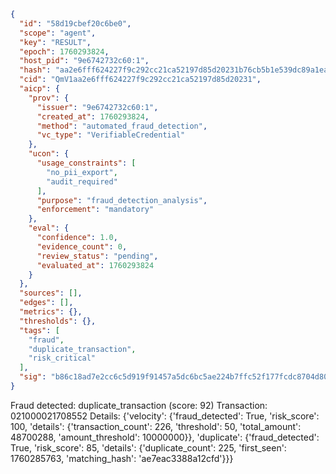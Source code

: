 ```json
{
  "id": "58d19cbef20c6be0",
  "scope": "agent",
  "key": "RESULT",
  "epoch": 1760293824,
  "host_pid": "9e6742732c60:1",
  "hash": "aa2e6fff624227f9c292cc21ca52197d85d20231b76cb5b1e539dc89a1ea457a",
  "cid": "QmV1aa2e6fff624227f9c292cc21ca52197d85d20231",
  "aicp": {
    "prov": {
      "issuer": "9e6742732c60:1",
      "created_at": 1760293824,
      "method": "automated_fraud_detection",
      "vc_type": "VerifiableCredential"
    },
    "ucon": {
      "usage_constraints": [
        "no_pii_export",
        "audit_required"
      ],
      "purpose": "fraud_detection_analysis",
      "enforcement": "mandatory"
    },
    "eval": {
      "confidence": 1.0,
      "evidence_count": 0,
      "review_status": "pending",
      "evaluated_at": 1760293824
    }
  },
  "sources": [],
  "edges": [],
  "metrics": {},
  "thresholds": {},
  "tags": [
    "fraud",
    "duplicate_transaction",
    "risk_critical"
  ],
  "sig": "b86c18ad7e2cc6c5d919f91457a5dc6bc5ae224b7ffc52f177fcdc8704d80b2a"
}
```

Fraud detected: duplicate_transaction (score: 92)
Transaction: 021000021708552
Details: {'velocity': {'fraud_detected': True, 'risk_score': 100, 'details': {'transaction_count': 226, 'threshold': 50, 'total_amount': 48700288, 'amount_threshold': 10000000}}, 'duplicate': {'fraud_detected': True, 'risk_score': 85, 'details': {'duplicate_count': 225, 'first_seen': 1760285763, 'matching_hash': 'ae7eac3388a12cfd'}}}